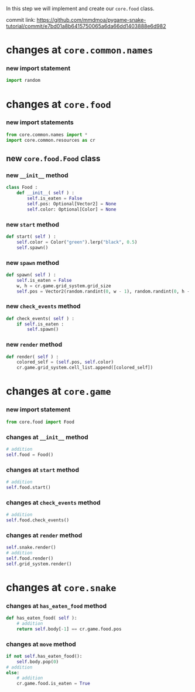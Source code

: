 In this step we will implement and create our `core.food` class.

commit link: https://github.com/mmdmoa/pygame-snake-tutorial/commit/e7bd01a8b6415750065a6da66dd1403888e6d982

# changes at `core.common.names`

### new import statement

```python
import random
```

# changes at `core.food`

### new import statements

```python
from core.common.names import *
import core.common.resources as cr
```

## new `core.food.Food` class

### new `__init__` method

```python
class Food :
    def __init__( self ) :
        self.is_eaten = False
        self.pos: Optional[Vector2] = None
        self.color: Optional[Color] = None
```

### new `start` method

```python
def start( self ) :
    self.color = Color("green").lerp("black", 0.5)
    self.spawn()
```

### new `spawn` method

```python
def spawn( self ) :
    self.is_eaten = False
    w, h = cr.game.grid_system.grid_size
    self.pos = Vector2(random.randint(0, w - 1), random.randint(0, h - 1))
```

### new `check_events` method

```python
def check_events( self ) :
    if self.is_eaten :
        self.spawn()
```

### new `render` method

```python
def render( self ) :
    colored_self = (self.pos, self.color)
    cr.game.grid_system.cell_list.append([colored_self])
```

# changes at `core.game`

### new import statement

```python
from core.food import Food
```

### changes at `__init__` method

```python
# addition
self.food = Food()
```

### changes at `start` method

```python
# addition
self.food.start()
```

### changes at `check_events` method

```python
# addition
self.food.check_events()
```

### changes at `render` method

```python
self.snake.render()
# addition
self.food.render()
self.grid_system.render()
```

# changes at `core.snake`

### changes at `has_eaten_food` method
```python
def has_eaten_food( self ):
    # addition
    return self.body[-1] == cr.game.food.pos
```

### changes at `move` method
```python
if not self.has_eaten_food():
    self.body.pop(0)
# addition
else:
    # addition
    cr.game.food.is_eaten = True
```

